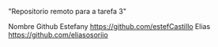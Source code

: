"Repositorio remoto para a tarefa 3"

Nombre		Github
Estefany	https://github.com/estefCastillo
Elias		https://github.com/eliasosoriio
